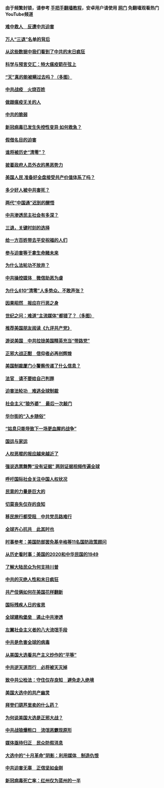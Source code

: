 #### 由于频繁封锁，请参考 [手把手翻墙教程](https://github.com/gfw-breaker/guides/wiki/)，安卓用户请使用 [网门](https://github.com/gfw-breaker/nogfw/blob/master/dl.md?t=01170100) 免翻墙观看热门YouTube频道 

#### [难中救人　反遭中共迫害](../pages/251/418414.md?t=01170100) 

#### [万人“三退”名单的背后](../pages/251/418505.md?t=01170100) 

#### [从这些数据中我们看到了中共的末日疯狂](../pages/251/418420.md?t=01170100) 

#### [科学与预言交汇：特大瘟疫箭在弦上](../pages/251/418266.md?t=01170100) 

#### [“天”真的能被瞒过去吗？（多图）](../pages/251/418308.md?t=01170100) 

#### [中共战疫　火烧百姓](../pages/251/418220.md?t=01170100) 

#### [做跟瘟疫无关的人](../pages/251/418171.md?t=01170100) 

#### [中共的脆弱](../pages/251/418196.md?t=01170100) 

#### [新冠病毒已发生失控性变异 如何救急？](../pages/251/418032.md?t=01170100) 

#### [假借名目的迫害](../pages/251/418055.md?t=01170100) 

#### [谁将被历史“清零”？](../pages/251/417485.md?t=01170100) 

#### [披着政府人员外衣的黑恶势力](../pages/251/417442.md?t=01170100) 

#### [美国人民 准备好全盘接受共产价值体系了吗？](../pages/251/417491.md?t=01170100) 

#### [多少好人被中共害死？](../pages/251/417144.md?t=01170100) 

#### [两代“中国通”迟到的醒悟](../pages/251/417064.md?t=01170100) 

#### [中共渗透民主社会有多深？](../pages/251/417063.md?t=01170100) 

#### [三退，关键时刻的选择](../pages/251/416969.md?t=01170100) 

#### [给一方百姓带去平安祝福的人们](../pages/251/416941.md?t=01170100) 

#### [参与迫害等于拿生命赌未来](../pages/251/416856.md?t=01170100) 

#### [为什么法轮功不放弃？](../pages/251/416864.md?t=01170100) 

#### [中共操控媒体　微信助恶为虐](../pages/251/416724.md?t=01170100) 

#### [为什么610“清零”人多势众、不敢声张？](../pages/251/416632.md?t=01170100) 

#### [因果昭然　报应在行恶之身](../pages/251/416582.md?t=01170100) 

#### [世纪之问：难道“主流媒体”都错了？（多图）](../pages/251/416571.md?t=01170100) 

#### [推荐美国朋友阅读《九评共产党》](../pages/251/416510.md?t=01170100) 

#### [游说美国　中共拉拢美国精英充当“带路党”](../pages/251/416529.md?t=01170100) 

#### [正邪大战正酣　信仰者必再创辉煌](../pages/251/416433.md?t=01170100) 

#### [美国制裁厦门小警察传递了什么信息？](../pages/251/416432.md?t=01170100) 

#### [法官　请不要给自己判罪](../pages/251/416379.md?t=01170100) 

#### [迫害法轮功　难逃全球制裁](../pages/251/416380.md?t=01170100) 

#### [社会主义“狼外婆”　最后一次敲门](../pages/251/416394.md?t=01170100) 

#### [华尔街的“入乡随俗”](../pages/251/416395.md?t=01170100) 

#### [“姑息只能导致下一场更血腥的战争”](../pages/251/416223.md?t=01170100) 

#### [国运与家运](../pages/251/416224.md?t=01170100) 

#### [人权恶棍的报应越来越近了](../pages/251/416276.md?t=01170100) 

#### [强说选票舞弊“没有证据” 两则证据视频传遍全球](../pages/251/416227.md?t=01170100) 

#### [呼吁国际社会关注中国人权状况](../pages/251/416135.md?t=01170100) 

#### [民意的力量是巨大的](../pages/251/416222.md?t=01170100) 

#### [切莫丧失仅存的良知](../pages/251/416134.md?t=01170100) 

#### [移民旅行都受阻　中共党员路难行](../pages/251/416033.md?t=01170100) 

#### [全球齐心抗共　此其时也](../pages/251/415989.md?t=01170100) 

#### [时事参考：美国防部罢免基辛格等11名国防政策顾问](../pages/251/415970.md?t=01170100) 

#### [从历史看时事：美国的2020和中华民国的1949](../pages/251/415949.md?t=01170100) 

#### [了解大陆民众为何支持川普](../pages/251/415950.md?t=01170100) 

#### [中共的灭绝人性和末日疯狂](../pages/251/415944.md?t=01170100) 

#### [共产伎俩如何在美国花样翻新](../pages/251/415908.md?t=01170100) 

#### [国际残疾人日的省思](../pages/251/415849.md?t=01170100) 

#### [全球建构堡垒　遏止中共渗透](../pages/251/415850.md?t=01170100) 

#### [左翼社会主义者的八大流氓手段](../pages/251/415802.md?t=01170100) 

#### [中共是危害全球的病毒](../pages/251/415569.md?t=01170100) 

#### [从美国大选看共产主义炒作的“平等”](../pages/251/415654.md?t=01170100) 

#### [中共逆天道而行　必将被天灭掉](../pages/251/415626.md?t=01170100) 

#### [致中共公检法：守住仅存良知　避免走入绝境](../pages/251/415627.md?t=01170100) 

#### [美国大选中的共产幽灵](../pages/251/415618.md?t=01170100) 

#### [拜登们葫芦里卖的什么药？](../pages/251/415531.md?t=01170100) 

#### [为何说美国大选是正邪大战？](../pages/251/415530.md?t=01170100) 

#### [中共战狼爆粗口　流氓恶霸现原形](../pages/251/415426.md?t=01170100) 

#### [媒体亟待归正　民众防假消息](../pages/251/415402.md?t=01170100) 

#### [大选中的“十月革命”阴影：利用媒体　制造仇恨](../pages/251/415334.md?t=01170100) 

#### [中共迫害无辜　正信坚如金刚](../pages/251/415307.md?t=01170100) 

#### [新冠病毒死亡率：红州仅为蓝州的一半](../pages/251/415164.md?t=01170100) 

